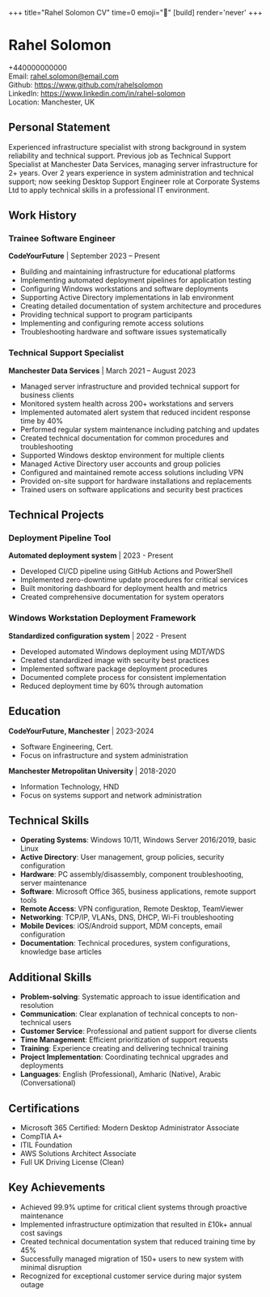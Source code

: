 +++
title="Rahel Solomon CV" 
time=0 
emoji="📄" 
[build]
render='never'
+++

# Rahel Solomon

+440000000000  
Email: rahel.solomon@email.com  
Github: https://www.github.com/rahelsolomon  
LinkedIn: https://www.linkedin.com/in/rahel-solomon  
Location: Manchester, UK

## Personal Statement

Experienced infrastructure specialist with strong background in system reliability and technical support. Previous job as Technical Support Specialist at Manchester Data Services, managing server infrastructure for 2+ years. Over 2 years experience in system administration and technical support; now seeking Desktop Support Engineer role at Corporate Systems Ltd to apply technical skills in a professional IT environment.

## Work History

### Trainee Software Engineer

**CodeYourFuture** | September 2023 – Present

- Building and maintaining infrastructure for educational platforms
- Implementing automated deployment pipelines for application testing
- Configuring Windows workstations and software deployments
- Supporting Active Directory implementations in lab environment
- Creating detailed documentation of system architecture and procedures
- Providing technical support to program participants
- Implementing and configuring remote access solutions
- Troubleshooting hardware and software issues systematically

### Technical Support Specialist

**Manchester Data Services** | March 2021 – August 2023

- Managed server infrastructure and provided technical support for business clients
- Monitored system health across 200+ workstations and servers
- Implemented automated alert system that reduced incident response time by 40%
- Performed regular system maintenance including patching and updates
- Created technical documentation for common procedures and troubleshooting
- Supported Windows desktop environment for multiple clients
- Managed Active Directory user accounts and group policies
- Configured and maintained remote access solutions including VPN
- Provided on-site support for hardware installations and replacements
- Trained users on software applications and security best practices

## Technical Projects

### Deployment Pipeline Tool

**Automated deployment system** | 2023 - Present

- Developed CI/CD pipeline using GitHub Actions and PowerShell
- Implemented zero-downtime update procedures for critical services
- Built monitoring dashboard for deployment health and metrics
- Created comprehensive documentation for system operators

### Windows Workstation Deployment Framework

**Standardized configuration system** | 2022 - Present

- Developed automated Windows deployment using MDT/WDS
- Created standardized image with security best practices
- Implemented software package deployment procedures
- Documented complete process for consistent implementation
- Reduced deployment time by 60% through automation

## Education

**CodeYourFuture, Manchester** | 2023-2024

- Software Engineering, Cert.
- Focus on infrastructure and system administration

**Manchester Metropolitan University** | 2018-2020

- Information Technology, HND
- Focus on systems support and network administration

## Technical Skills

- **Operating Systems**: Windows 10/11, Windows Server 2016/2019, basic Linux
- **Active Directory**: User management, group policies, security configuration
- **Hardware**: PC assembly/disassembly, component troubleshooting, server maintenance
- **Software**: Microsoft Office 365, business applications, remote support tools
- **Remote Access**: VPN configuration, Remote Desktop, TeamViewer
- **Networking**: TCP/IP, VLANs, DNS, DHCP, Wi-Fi troubleshooting
- **Mobile Devices**: iOS/Android support, MDM concepts, email configuration
- **Documentation**: Technical procedures, system configurations, knowledge base articles

## Additional Skills

- **Problem-solving**: Systematic approach to issue identification and resolution
- **Communication**: Clear explanation of technical concepts to non-technical users
- **Customer Service**: Professional and patient support for diverse clients
- **Time Management**: Efficient prioritization of support requests
- **Training**: Experience creating and delivering technical training
- **Project Implementation**: Coordinating technical upgrades and deployments
- **Languages**: English (Professional), Amharic (Native), Arabic (Conversational)

## Certifications

- Microsoft 365 Certified: Modern Desktop Administrator Associate
- CompTIA A+
- ITIL Foundation
- AWS Solutions Architect Associate
- Full UK Driving License (Clean)

## Key Achievements

- Achieved 99.9% uptime for critical client systems through proactive maintenance
- Implemented infrastructure optimization that resulted in £10k+ annual cost savings
- Created technical documentation system that reduced training time by 45%
- Successfully managed migration of 150+ users to new system with minimal disruption
- Recognized for exceptional customer service during major system outage
